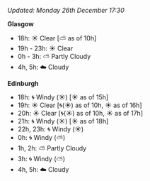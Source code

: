*Updated: Monday 26th December 17:30*

**Glasgow**

* 18h: :sunny: Clear [:partly_sunny: as of 10h]
* 19h - 23h: :sunny: Clear
* 0h - 3h: :partly_sunny: Partly Cloudy
* 4h, 5h: :cloud: Cloudy

**Edinburgh**

* 18h: :cyclone: Windy (:sunny:) [:sunny: as of 15h]
* 19h: :sunny: Clear [:cyclone:(:sunny:) as of 10h, :sunny: as of 16h]
* 20h: :sunny: Clear [:cyclone:(:sunny:) as of 10h, :sunny: as of 17h]
* 21h: :cyclone: Windy (:sunny:) [:sunny: as of 18h]
* 22h, 23h: :cyclone: Windy (:sunny:)
* 0h: :cyclone: Windy (:partly_sunny:)
* 1h, 2h: :partly_sunny: Partly Cloudy
* 3h: :cyclone: Windy (:partly_sunny:)
* 4h, 5h: :cloud: Cloudy
